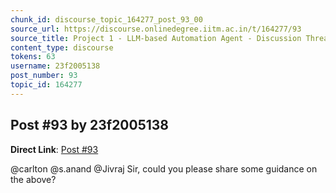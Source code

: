 ```yaml
---
chunk_id: discourse_topic_164277_post_93_00
source_url: https://discourse.onlinedegree.iitm.ac.in/t/164277/93
source_title: Project 1 - LLM-based Automation Agent - Discussion Thread [TDS Jan 2025]
content_type: discourse
tokens: 63
username: 23f2005138
post_number: 93
topic_id: 164277
---
```


## Post #93 by 23f2005138

**Direct Link**: [Post #93](https://discourse.onlinedegree.iitm.ac.in/t/164277/93)

@carlton @s.anand @Jivraj Sir, could you please share some guidance on the above?
